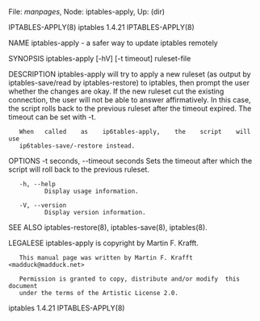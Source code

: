 File: *manpages*,  Node: iptables-apply,  Up: (dir)

IPTABLES-APPLY(8)               iptables 1.4.21              IPTABLES-APPLY(8)



NAME
       iptables-apply - a safer way to update iptables remotely

SYNOPSIS
       iptables-apply [-hV] [-t timeout] ruleset-file

DESCRIPTION
       iptables-apply   will  try  to  apply  a  new  ruleset  (as  output  by
       iptables-save/read by iptables-restore) to iptables,  then  prompt  the
       user  whether the changes are okay. If the new ruleset cut the existing
       connection, the user will not be able to answer affirmatively. In  this
       case,  the  script rolls back to the previous ruleset after the timeout
       expired. The timeout can be set with -t.

       When   called    as    ip6tables-apply,    the    script    will    use
       ip6tables-save/-restore instead.

OPTIONS
       -t seconds, --timeout seconds
              Sets  the  timeout  after which the script will roll back to the
              previous ruleset.

       -h, --help
              Display usage information.

       -V, --version
              Display version information.

SEE ALSO
       iptables-restore(8), iptables-save(8), iptables(8).

LEGALESE
       iptables-apply is copyright by Martin F. Krafft.

       This manual page was written by Martin F. Krafft <madduck@madduck.net>

       Permission is granted to copy, distribute and/or modify  this  document
       under the terms of the Artistic License 2.0.



iptables 1.4.21                                              IPTABLES-APPLY(8)
